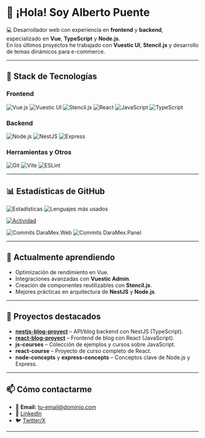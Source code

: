 # 👋 ¡Hola! Soy Alberto Puente

💻 Desarrollador web con experiencia en **frontend** y **backend**, especializado en **Vue**, **TypeScript** y **Node.js**.  
En los últimos proyectos he trabajado con **Vuestic UI**, **Stencil.js** y desarrollo de temas dinámicos para e-commerce.

---

## 🚀 Stack de Tecnologías

### Frontend
![Vue.js](https://img.shields.io/badge/Vue.js-4FC08D?style=for-the-badge&logo=vue.js&logoColor=white)
![Vuestic UI](https://img.shields.io/badge/Vuestic_UI-4FC08D?style=for-the-badge&logo=vuetify&logoColor=white)
![Stencil.js](https://img.shields.io/badge/Stencil.js-000000?style=for-the-badge&logo=stencil&logoColor=white)
![React](https://img.shields.io/badge/React-61DAFB?style=for-the-badge&logo=react&logoColor=black)
![JavaScript](https://img.shields.io/badge/JavaScript-F7E017?style=for-the-badge&logo=javascript&logoColor=black)
![TypeScript](https://img.shields.io/badge/TypeScript-3178C6?style=for-the-badge&logo=typescript&logoColor=white)

### Backend
![Node.js](https://img.shields.io/badge/Node.js-339933?style=for-the-badge&logo=node.js&logoColor=white)
![NestJS](https://img.shields.io/badge/NestJS-E0234E?style=for-the-badge&logo=nestjs&logoColor=white)
![Express](https://img.shields.io/badge/Express-000000?style=for-the-badge&logo=express&logoColor=white)

### Herramientas y Otros
![Git](https://img.shields.io/badge/Git-F05032?style=for-the-badge&logo=git&logoColor=white)
![Vite](https://img.shields.io/badge/Vite-646CFF?style=for-the-badge&logo=vite&logoColor=white)
![ESLint](https://img.shields.io/badge/ESLint-4B32C3?style=for-the-badge&logo=eslint&logoColor=white)

---

## 📊 Estadísticas de GitHub

![Estadísticas](https://github-readme-stats.vercel.app/api?username=aapuentes88&show_icons=true&theme=tokyonight)
![Lenguajes más usados](https://github-readme-stats.vercel.app/api/top-langs/?username=aapuentes88&layout=compact&theme=tokyonight)

[![Actividad](https://github-readme-activity-graph.vercel.app/graph?username=aapuentes88&theme=dracula)](https://github.com/aapuentes88)

![Commits DaraMex.Web](https://img.shields.io/github/commit-activity/m/Dara-Services/DaraMex.Web?label=Commits%20DaraMex.Web)
![Commits DaraMex.Panel](https://img.shields.io/github/commit-activity/m/Dara-Services/DaraMex.Panel?label=Commits%20DaraMex.Panel)

---

## 🌱 Actualmente aprendiendo
- Optimización de rendimiento en Vue.
- Integraciones avanzadas con **Vuestic Admin**.
- Creación de componentes reutilizables con **Stencil.js**.
- Mejores prácticas en arquitectura de **NestJS** y **Node.js**.

---

## 📌 Proyectos destacados
- **[nestjs-blog-proyect](https://github.com/aapuentes88/nestjs-blog-proyect)** – API/blog backend con NestJS (TypeScript).
- **[react-blog-proyect](https://github.com/aapuentes88/react-blog-proyect)** – Frontend de blog con React (JavaScript).
- **js-courses** – Colección de ejemplos y cursos sobre JavaScript.
- **react-course** – Proyecto de curso completo de React.
- **node-concepts** y **express-concepts** – Conceptos clave de Node.js y Express.

---

## 📫 Cómo contactarme
- 📧 **Email:** tu-email@dominio.com
- 💼 [LinkedIn](https://www.linkedin.com/in/tuusuario)
- 🐦 [Twitter/X](https://twitter.com/tuusuario)

---
